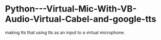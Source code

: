 # Python---Virtual-Mic-With-VB-Audio-Virtual-Cabel-and-google-tts
making tts that using tts as an input to a virtual microphone.
